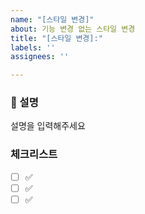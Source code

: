 ```yaml
---
name: "[스타일 변경]"
about: 기능 변경 없는 스타일 변경
title: "[스타일 변경]:"
labels: ''
assignees: ''

---
```


### 📄 설명
설명을 입력해주세요

### 체크리스트
- [ ] ✅
- [ ] ✅
- [ ] ✅
